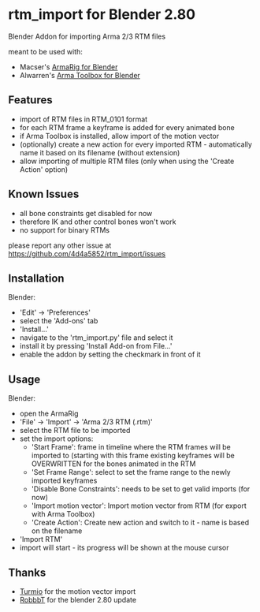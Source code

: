 # rtm_import for Blender 2.80
Blender Addon for importing Arma 2/3 RTM files

meant to be used with:
* Macser's [ArmaRig for Blender](https://forums.bistudio.com/topic/161228-armarig-for-blender/)
* Alwarren's [Arma Toolbox for Blender](https://forums.bistudio.com/topic/145290-arma-toolbox-for-blender-arma-23-exporter-script/)

## Features ##

* import of RTM files in RTM_0101 format
* for each RTM frame a keyframe is added for every animated bone
* if Arma Toolbox is installed, allow import of the motion vector
* (optionally) create a new action for every imported RTM - automatically name it based on its filename (without extension)
* allow importing of multiple RTM files (only when using the 'Create Action' option)

## Known Issues ##

* all bone constraints get disabled for now
* therefore IK and other control bones won't work
* no support for binary RTMs

please report any other issue at https://github.com/4d4a5852/rtm_import/issues

## Installation ##

Blender:
* 'Edit' -> 'Preferences'
* select the 'Add-ons' tab
* 'Install...'
* navigate to the 'rtm_import.py' file and select it
* install it by pressing 'Install Add-on from File...'
* enable the addon by setting the checkmark in front of it

## Usage ##

Blender:
* open the ArmaRig
* 'File' -> 'Import' -> 'Arma 2/3 RTM (.rtm)'
* select the RTM file to be imported
* set the import options:
    * 'Start Frame': frame in timeline where the RTM frames will be imported to (starting with this frame existing keyframes will be OVERWRITTEN for the bones animated in the RTM
    * 'Set Frame Range': select to set the frame range to the newly imported keyframes
    * 'Disable Bone Constraints': needs to be set to get valid imports (for now)
    * 'Import motion vector': Import motion vector from RTM (for export with Arma Toolbox)
    * 'Create Action': Create new action and switch to it - name is based on the filename
* 'Import RTM'
* import will start - its progress will be shown at the mouse cursor

## Thanks ##
* [Turmio](https://github.com/Turmio) for the motion vector import
* [RobbbT](https://github.com/RobbbT) for the blender 2.80 update
